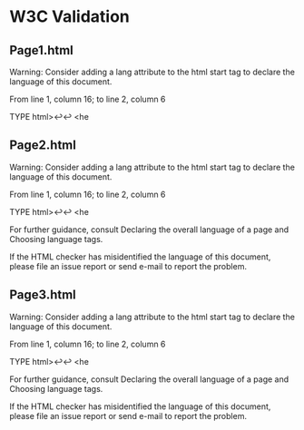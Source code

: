 # W3C Validation

## Page1.html
Warning: Consider adding a lang attribute to the html start tag to declare the language of this document.

From line 1, column 16; to line 2, column 6

TYPE html>↩<html>↩  <he

## Page2.html
Warning: Consider adding a lang attribute to the html start tag to declare the language of this document.

From line 1, column 16; to line 2, column 6

TYPE html>↩<html>↩  <he

For further guidance, consult Declaring the overall language of a page and Choosing language tags.

If the HTML checker has misidentified the language of this document, please file an issue report or send e-mail to report the problem.


## Page3.html
Warning: Consider adding a lang attribute to the html start tag to declare the language of this document.

From line 1, column 16; to line 2, column 6

TYPE html>↩<html>↩  <he

For further guidance, consult Declaring the overall language of a page and Choosing language tags.

If the HTML checker has misidentified the language of this document, please file an issue report or send e-mail to report the problem.